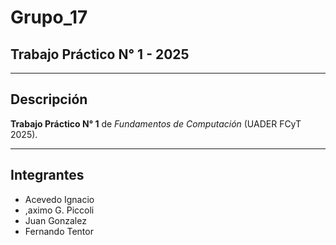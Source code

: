 # Grupo_17

## Trabajo Práctico N° 1 - 2025

---

## Descripción
**Trabajo Práctico N° 1** de *Fundamentos de Computación* (UADER FCyT 2025).  

---

## Integrantes
- Acevedo Ignacio
- ,aximo G. Piccoli
- Juan Gonzalez
- Fernando Tentor


